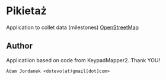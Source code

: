 Pikietaż
=========


Application to collet data (milestones) [OpenStreetMap](http://www.openstreetmap.org)


Author
------------

Applicatiion based on code from KeypadMapper2. Thank YOU!

	Adam Jordanek <dotevo(at)gmail[dot]com>
